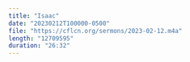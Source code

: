 ```yaml
---
title: "Isaac"
date: "20230212T100000-0500"
file: "https://cflcn.org/sermons/2023-02-12.m4a"
length: "12709595"
duration: "26:32"
---
```

